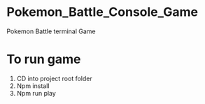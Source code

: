 # Pokemon_Battle_Console_Game
Pokemon Battle terminal Game

# To run game
  1. CD into project root folder
  2. Npm install
  3. Npm run play
